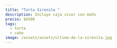 ```yaml
---
title: "Torta Sirenita "
description: Incluye caja visor con moño
precio: $6500
tags:
  - torta
  - cake
image: /assets/assets/ultima-de-la-sirenita.jpg
---
```

